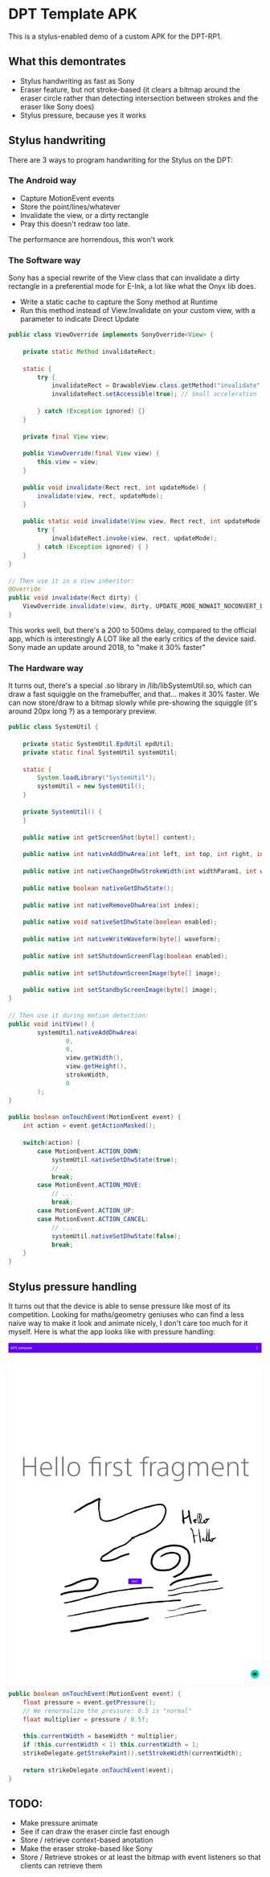 # DPT Template APK 
This is a stylus-enabled demo of a custom APK for the DPT-RP1.

## What this demontrates
* Stylus handwriting as fast as Sony
* Eraser feature, but not stroke-based (it clears a bitmap around the eraser circle
rather than detecting intersection between strokes and the eraser like Sony does)
* Stylus pressure, because yes it works

## Stylus handwriting
There are 3 ways to program handwriting for the Stylus on the DPT:

### The Android way
* Capture MotionEvent events
* Store the point/lines/whatever
* Invalidate the view, or a dirty rectangle
* Pray this doesn't redraw too late.

The performance are horrendous, this won't work

### The Software way
Sony has a special rewrite of the View class that can invalidate
a dirty rectangle in a preferential mode for E-Ink, a lot like what the Onyx lib does.

* Write a static cache to capture the Sony method at Runtime
* Run this method instead of View.Invalidate on your custom view, with a parameter
to indicate Direct Update 

```java
public class ViewOverride implements SonyOverride<View> {

    private static Method invalidateRect;

    static {
        try {
            invalidateRect = DrawableView.class.getMethod("invalidate", Rect.class, int.class);
            invalidateRect.setAccessible(true); // Small acceleration

        } catch (Exception ignored) {}
    }

    private final View view;

    public ViewOverride(final View view) {
        this.view = view;
    }

    public void invalidate(Rect rect, int updateMode) {
        invalidate(view, rect, updateMode);
    }

    public static void invalidate(View view, Rect rect, int updateMode) {
        try {
            invalidateRect.invoke(view, rect, updateMode);
        } catch (Exception ignored) { }
    }
}

// Then use it in a View inheritor:
@Override
public void invalidate(Rect dirty) {
    ViewOverride.invalidate(view, dirty, UPDATE_MODE_NOWAIT_NOCONVERT_DU_SP1_IGNORE);
}
```

This works well, but there's a 200 to 500ms delay, compared to the official app,
which is interestingly A LOT like all the early critics of the device said. Sony made an update around
2018, to "make it 30% faster"

### The Hardware way
It turns out, there's a special .so library in /lib/libSystemUtil.so, which can draw a fast squiggle
on the framebuffer, and that... makes it 30% faster. We can now store/draw to a bitmap slowly while 
pre-showing the squiggle (it's around 20px long ?) as a temporary preview.

```java
public class SystemUtil {

    private static SystemUtil.EpdUtil epdUtil;
    private static final SystemUtil systemUtil;

    static {
        System.loadLibrary("SystemUtil");
        systemUtil = new SystemUtil();
    }

    private SystemUtil() {
    }

    public native int getScreenShot(byte[] content);

    public native int nativeAddDhwArea(int left, int top, int right, int bottom, int penWidth, boolean portraitOrientation);

    public native int nativeChangeDhwStrokeWidth(int widthParam1, int widthParam2);

    public native boolean nativeGetDhwState();

    public native int nativeRemoveDhwArea(int index);

    public native void nativeSetDhwState(boolean enabled);

    public native int nativeWriteWaveform(byte[] waveform);

    public native int setShutdownScreenFlag(boolean enabled);

    public native int setShutdownScreenImage(byte[] image);

    public native int setStandbyScreenImage(byte[] image);
}

// Then use it during motion detection:
public void initView() {
        systemUtil.nativeAddDhwArea(
                0,
                0,
                view.getWidth(),
                view.getHeight(),
                strokeWidth,
                0
        );
}

public boolean onTouchEvent(MotionEvent event) {
    int action = event.getActionMasked();

    switch(action) {
        case MotionEvent.ACTION_DOWN:
            systemUtil.nativeSetDhwState(true);
            // ...
            break;
        case MotionEvent.ACTION_MOVE:
            // ...
            break;
        case MotionEvent.ACTION_UP:
        case MotionEvent.ACTION_CANCEL:
            // ...
            systemUtil.nativeSetDhwState(false);
            break;
    }
}
```

## Stylus pressure handling
It turns out that the device is able to sense pressure like most of its competition. 
Looking for maths/geometry geniuses who can find a less naive way to make it look and animate
nicely, I don't care too much for it myself. Here is what the app looks like with pressure handling:

![Pressure Handling](doc/pressure-senstive.png)

```java
public boolean onTouchEvent(MotionEvent event) {
    float pressure = event.getPressure();
    // We renormalize the pressure: 0.5 is "normal"
    float multiplier = pressure / 0.5f;

    this.currentWidth = baseWidth * multiplier;
    if (this.currentWidth < 1) this.currentWidth = 1;
    strikeDelegate.getStrokePaint().setStrokeWidth(currentWidth);

    return strikeDelegate.onTouchEvent(event);
}
```

## TODO:
* Make pressure animate
* See if can draw the eraser circle fast enough
* Store / retrieve context-based anotation
* Make the eraser stroke-based like Sony
* Store / Retrieve strokes or at least the bitmap with event listeners
so that clients can retrieve them